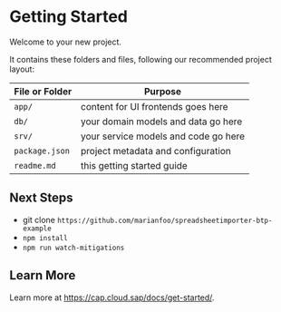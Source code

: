 # Getting Started

Welcome to your new project.

It contains these folders and files, following our recommended project layout:

File or Folder | Purpose
---------|----------
`app/` | content for UI frontends goes here
`db/` | your domain models and data go here
`srv/` | your service models and code go here
`package.json` | project metadata and configuration
`readme.md` | this getting started guide


## Next Steps

- git clone `https://github.com/marianfoo/spreadsheetimporter-btp-example`
- `npm install`
- `npm run watch-mitigations`


## Learn More

Learn more at https://cap.cloud.sap/docs/get-started/.
